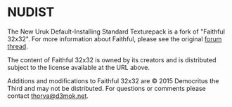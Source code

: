 # NUDIST
The New Uruk Default-Installing Standard Texturepack is a fork of "Faithful 32x32". For more information about Faithful, please see the original [forum thread](http://www.minecraftforum.net/forums/mapping-and-modding/resource-packs/1223254-faithful-32x32-pack-update-red-cat-clay-1-8).

The content of Faithful 32x32 is owned by its creators and is distributed subject to the license available at the URL above.

Additions and modifications to Faithful 32x32 are &copy; 2015 Democritus the Third and may not be distributed. For questions or comments please contact thorva@d3mok.net.
